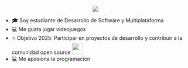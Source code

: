 

<p align="center">
  <a href="https://github.com/FrenKsxr/FrenKsxr.git">
    <img src="https://readme-typing-svg.herokuapp.com?font=Time+New+Roman&color=cyan&size=25&center=true&vCenter=true&width=600&height=100&lines=Hola,+soy+FrenKsxr;Desarrollador+de+Software+y+Multiplataforma;Apasionado+por+la+tecnología;Aprendiz+constante;Explorando+nuevas+tecnologías">
  </a>
</p>

- 🎓  Soy estudiante de Desarrollo de Software y Multiplataforma 
- 💻  Me gusta jugar videojuegos
- ⭐  Objetivo 2025: Participar en proyectos de desarrollo y contribuir a la comunidad open source   <img src="https://media.giphy.com/media/WUlplcMpOCEmTGBtBW/giphy.gif" width="30">
- 💻  Me apasiona la programación  
